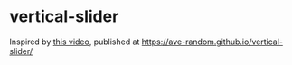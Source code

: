 # vertical-slider
Inspired by [this video](https://youtu.be/uLlXx0KyS6k), published at https://ave-random.github.io/vertical-slider/
